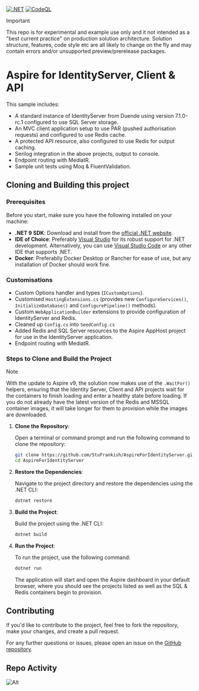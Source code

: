 [![.NET](https://github.com/StuFrankish/AspireForIdentityServer/actions/workflows/dotnet.yml/badge.svg)](https://github.com/StuFrankish/AspireForIdentityServer/actions/workflows/dotnet.yml)
[![CodeQL](https://github.com/StuFrankish/AspireForIdentityServer/actions/workflows/codeql.yml/badge.svg)](https://github.com/StuFrankish/AspireForIdentityServer/actions/workflows/codeql.yml)

> [!IMPORTANT]  
> This repo is for experimental and example use only and it not intended as a "best current practice" on production solution architecture.
> Solution structure, features, code style etc are all likely to change on the fly and may contain errors and/or unsupported preview/prerelease packages.

# Aspire for IdentityServer, Client & API
This sample includes:
- A standard instance of IdentityServer from Duende using version 7.1.0-rc.1 configured to use SQL Server storage.
- An MVC client application setup to use PAR (pushed authorisation requests) and configured to use Redis cache.
- A protected API resource, also configured to use Redis for output caching.
- Serilog integration in the above projects, output to console.
- Endpoint routing with MediatR.
- Sample unit tests using Moq & FluentValidation.

## Cloning and Building this project

### Prerequisites

Before you start, make sure you have the following installed on your machine:

- **.NET 9 SDK**: Download and install from the [official .NET website](https://dotnet.microsoft.com/download/dotnet/9.0).
- **IDE of Choice**: Preferably [Visual Studio](https://visualstudio.microsoft.com/) for its robust support for .NET development. Alternatively, you can use [Visual Studio Code](https://code.visualstudio.com/) or any other IDE that supports .NET.
- **Docker**: Preferablly Docker Desktop or Rancher for ease of use, but any installation of Docker should work fine.

### Customisations

- Custom Options handler and types (`ICustomOptions`).
- Customised `HostingExtensions.cs` (provides new `ConfigureServices()`, `InitializeDatabase()` and `ConfigurePipeline()` methods).
- Custom `WebApplicationBuilder` extensions to provide configuration of IdentityServer and Redis.
- Cleaned up `Config.cs` into `SeedConfig.cs`
- Added Redis and SQL Server resources to the Aspire AppHost project for use in the IdentityServer application.
- Endpoint routing with MediatR.

### Steps to Clone and Build the Project

> [!NOTE]  
> With the update to Aspire v9, the solution now makes use of the `.WaitFor()` helpers, ensuring that the Identity Server, Client and API projects wait for the containers to finish loading and enter a healthy state before loading.
> If you do not already have the latest version of the Redis and MSSQL container images, it will take longer for them to provision while the images are downloaded.

1. **Clone the Repository**:

    Open a terminal or command prompt and run the following command to clone the repository:

    ```bash
    git clone https://github.com/StuFrankish/AspireForIdentityServer.git
    cd AspireForIdentityServer
    ```

2. **Restore the Dependencies**:

    Navigate to the project directory and restore the dependencies using the .NET CLI:

    ```bash
    dotnet restore
    ```

3. **Build the Project**:

    Build the project using the .NET CLI:

    ```bash
    dotnet build
    ```

4. **Run the Project**:

    To run the project, use the following command:

    ```bash
    dotnet run
    ```

    The application will start and open the Aspire dashboard in your default browser, where you should see the projects listed as well as the SQL & Redis containers begin to provision.

## Contributing

If you'd like to contribute to the project, feel free to fork the repository, make your changes, and create a pull request.

For any further questions or issues, please open an issue on the [GitHub repository](https://github.com/StuFrankish/AspireForIdentityServer/issues).

## Repo Activity
![Alt](https://repobeats.axiom.co/api/embed/7914339b8262ec71aeb9e9a34d9cd09f7ec36d23.svg "Repobeats analytics image")
